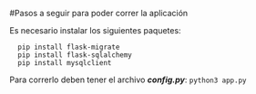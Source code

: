 #Pasos a seguir para poder correr la aplicación  

Es necesario instalar los siguientes paquetes:
```pip install flask
  pip install flask-migrate
  pip install flask-sqlalchemy
  pip install mysqlclient

```  

Para correrlo deben tener el archivo ***config.py***:
`python3 app.py`
